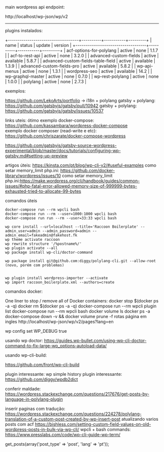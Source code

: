 main wordpress api endpoint:

  http://localhost/wp-json/wp/v2


---

plugins instalados: 

  +------------------------------------+----------+-----------+---------+
  | name                               | status   | update    | version |
  +------------------------------------+----------+-----------+---------+
  | acf-options-for-polylang           | active   | none      | 1.1.7   |
  | acf-to-rest-api                    | active   | none      | 3.2.0   |
  | advanced-custom-fields             | active   | available | 5.8.7   |
  | advanced-custom-fields-table-field | active   | available | 1.3.9   |
  | advanced-custom-fields-pro         | active   | available | 5.8.2   |
  | wp-api-menus                       | active   | none      | 1.3.1   |
  | wordpress-seo                      | active   | available | 14.2    |
  | wp-graphql-master                  | active   | none      | 0.7.0   |
  | wp-rest-polylang                   | active   | none      | 1.0.0   |
  | polylang                           | active   | none      | 2.7.3   |


exemplos: 

  https://github.com/LekoArts/portfolio -> i18n + polylang
  gatsby + polylang: https://github.com/gatsbyjs/gatsby/pull/10942
  gatsby + polylang: https://github.com/gatsbyjs/gatsby/issues/10537


  links uteis:
  ótimo exemplo docker-compose: https://github.com/kassambara/wordpress-docker-compose  
  exemplo docker composer (read-write e etc): https://github.com/chriszarate/docker-compose-wordpress

  https://github.com/gatsbyjs/gatsby-source-wordpress-experimental/blob/master/docs/tutorials/configuring-wp-gatsby.md#setting-up-preview


artigos úteis: 
    https://kinsta.com/pt/blog/wp-cli-v2/#useful-examples
    como setar memory_limit php.ini: https://github.com/docker-library/wordpress/issues/10 
    como setar memory_limit php.ini:https://make.wordpress.org/cli/handbook/guides/common-issues/#php-fatal-error-allowed-memory-size-of-999999-bytes-exhausted-tried-to-allocate-99-bytes

comandos úteis

```
docker-compose run --rm wpcli bash 
docker-compose run --rm --user=1000:1000 wpcli bash 
docker-compose run run --rm --user=33:33 wpcli bash

wp core install --url=localhost --title='Raccoon Boilerplate' --admin_user=admin --admin_password=admin --admin_email=fakeadmin@fakehost.fk
wp theme activate raccoon
wp rewrite structure '/%postname%/'
wp plugin activate --all 
wp package install wp-cli/doctor-command 

wp package install git@github.com:diggy/polylang-cli.git --allow-root (novo, porém com problemas)


wp plugin install wordpress-importer --activate
wp import raccoon_boilerplate.xml --authors=create

```
comandos docker:


One liner to stop / remove all of Docker containers:
docker stop $(docker ps -a -q) 
docker rm $(docker ps -a -q)
docker-compose run --rm wpcli plugin list
docker-compose run --rm wpcli bash 
docker volume ls
docker ps -a
docker-compose down -v && docker volume prune -f 
rotas página em ingles http://localhost/wp-json/wp/v2/pages?lang=en

wp config set WP_DEBUG true







usando wp doctor:
  https://guides.wp-bullet.com/using-wp-cli-doctor-command-to-fix-large-wp_options-autoload-data/

usando wp-cli-build:

https://github.com/front/wp-cli-build

plugin interessante: wp simple history
plugin interessante: https://github.com/diggy/wpdb2dict

conferir maldade:
  https://wordpress.stackexchange.com/questions/217676/get-posts-by-language-in-polylang-plugin



inserir paginas com tradução: https://wordpress.stackexchange.com/questions/224278/polylang-translation-of-a-custom-post-created-by-wp-insert-post
atualizando varios posts com acf https://bishless.com/setting-custom-field-values-on-old-wordpress-posts-in-bulk-via-wp-cli/
wpcli + bash commands: https://www.presslabs.com/code/wp-cli-guide-wp-term/


 get_posts(array('post_type' => 'post', 'lang' => 'pt'));